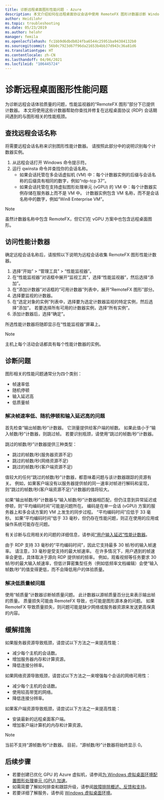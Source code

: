 ```yaml
---
title: 诊断远程桌面图形性能问题 - Azure
description: 本文介绍如何在远程桌面协议会话中使用 RemoteFX 图形计数器诊断 Windows 虚拟桌面中的图形性能问题。
author: Heidilohr
ms.topic: troubleshooting
ms.date: 05/23/2019
ms.author: helohr
manager: femila
ms.openlocfilehash: fc1bb9d6dbdb024fba6544c25951ba94384132b0
ms.sourcegitcommit: 56b0c7923d67f96da21653b4bb37d943c36a81d6
ms.translationtype: HT
ms.contentlocale: zh-CN
ms.lasthandoff: 04/06/2021
ms.locfileid: "106445724"
---
```

# <a name="diagnose-graphics-performance-issues-in-remote-desktop"></a>诊断远程桌面图形性能问题

为诊断远程会话体验质量的问题，性能监视器的“RemoteFX 图形”部分下已提供计数器。 本文将使用这些计数器帮助你查找并修复在远程桌面协议 (RDP) 会话期间遇到的与图形相关的性能瓶颈。

## <a name="find-your-remote-session-name"></a>查找远程会话名称

将需要远程会话名称来识别图形性能计数器。 请按照此部分中的说明识别每个计数器实例。

1. 从远程会话打开 Windows 命令提示符。
2. 运行 qwinsta 命令并查找你的会话名称。
    - 如果会话托管在多会话虚拟机 (VM) 中：每个计数器实例的后缀与会话名称的后缀具有相同的数字，例如“rdp-tcp 37”。
    - 如果会话托管在支持虚拟图形处理单元 (vGPU) 的 VM 中：每个计数器实例存储在服务器上而不是 VM 中。 计数器实例包含 VM 名称，而不是会话名称中的数字，例如“Win8 Enterprise VM”。

>[!NOTE]
> 虽然计数器名称中包含 RemoteFX，但它们在 vGPU 方案中也包含远程桌面图形。

## <a name="access-performance-counters"></a>访问性能计数器

确定远程会话名称后，请按照以下说明为远程会话收集 RemoteFX 图形性能计数器。

1. 选择“开始” > “管理工具” > “性能监视器”。
2. 在“性能监视器”对话框中展开“监视工具”，选择“性能监视器”，然后选择“添加”。   
3. 在“添加计数器”对话框的“可用计数器”列表中，展开“RemoteFX 图形”部分。 
4. 选择要监视的计数器。
5. 在“选定对象的实例”列表中，选择要为选定计数器监视的特定实例，然后选择“添加”。  若要选择所有可用的计数器实例，选择“所有实例”。
6. 添加计数器后，选择“确定”。

所选性能计数器将随即显示在“性能监视器”屏幕上。

>[!NOTE]
>主机上每个活动会话都具有每个性能计数器的实例。

## <a name="diagnose-issues"></a>诊断问题

图形相关的性能问题通常分为四个类别：

- 帧速率低
- 随机停顿
- 输入延迟高
- 低质量帧

### <a name="addressing-low-frame-rate-random-stalls-and-high-input-latency"></a>解决帧速率低、随机停顿和输入延迟高的问题

首先检查“输出帧数/秒”计数器。 它测量提供给客户端的帧数。 如果此值小于“输入帧数/秒”计数器，则跳过帧。 若要识别瓶颈，请使用“跳过的帧数/秒”计数器。

跳过的帧数/秒”计数器提供三种类型：

- 跳过的帧数/秒(服务器资源不足)
- 跳过的帧数/秒(网络资源不足)
- 跳过的帧数/秒(客户端资源不足)

值较大的任何“跳过的帧数/秒”计数器，都意味着问题与该计数器跟踪的资源有关。 例如，如果客户端没有以服务器提供帧的同一速率对帧进行解码和呈现，则“跳过的帧数/秒(客户端资源不足)”计数器的值将较大。

如果“输出帧数/秒”计数器与“输入帧数/秒”计数器相匹配，但仍注意到异常延迟或停顿，则“平均编码时间”可能是问题所在。 编码是在单一会话 (vGPU) 方案的服务器上和多会话方案的 VM 上发生的同步过程。 “平均编码时间”应低于 33 毫秒。 如果“平均编码时间”低于 33 毫秒，但仍存在性能问题，则正在使用的应用或操作系统可能存在问题。

有关诊断与应用相关的问题的详细信息，请参阅[“用户输入延迟”性能计数器](/windows-server/remote/remote-desktop-services/rds-rdsh-performance-counters/)。

由于 RDP 支持 33 毫秒的“平均编码时间”，因此它支持最多 30 帧/秒的输入帧速率。 请注意，33 毫秒是受支持的最大帧速率。 在许多情况下，用户遇到的帧速率会更低，具体取决于源向 RDP 提供帧的频率。 例如，观看视频等任务要求 30 帧/秒的最大输入帧速率，但低计算密集型任务（例如低频率文档编辑）会使“输入帧数/秒”的值变得更低，而不会降低用户的体验质量。

### <a name="addressing-poor-frame-quality"></a>解决低质量帧问题

使用“帧质量”计数器诊断帧质量问题。 此计数器以源帧质量百分比来表示输出帧的质量。 质量损失可能由 RemoteFX 导致，也可能是图形源本身的问题。 如果 RemoteFX 导致质量损失，则问题可能是缺少网络或服务器资源来发送更高保真的内容。

## <a name="mitigation"></a>缓解措施

如果服务器资源导致瓶颈，请尝试以下方法之一来提高性能：

- 减少每个主机的会话数。
- 增加服务器内存和计算资源。
- 降低连接分辨率。

如果网络资源导致瓶颈，请尝试以下方法之一来增强每个会话的网络可用性：

- 减少每个主机的会话数。
- 使用较高带宽的网络。
- 降低连接分辨率。

如果客户端资源导致瓶颈，请尝试以下方法之一来提高性能：

- 安装最新的远程桌面客户端。
- 增加客户端计算机的内存和计算资源。

> [!NOTE]
> 当前不支持“源帧数/秒”计数器。 目前，“源帧数/秒”计数器将始终显示 0。

## <a name="next-steps"></a>后续步骤

- 若要创建已优化 GPU 的 Azure 虚拟机，请参阅[为 Windows 虚拟桌面环境配置图形处理单元 (GPU) 加速](configure-vm-gpu.md)。
- 如需简要了解如何排查和跟踪升级，请参阅[故障排除概述、反馈和支持](troubleshoot-set-up-overview.md)。
- 若要详细了解服务，请参阅 [Windows 虚拟桌面环境](environment-setup.md)。
